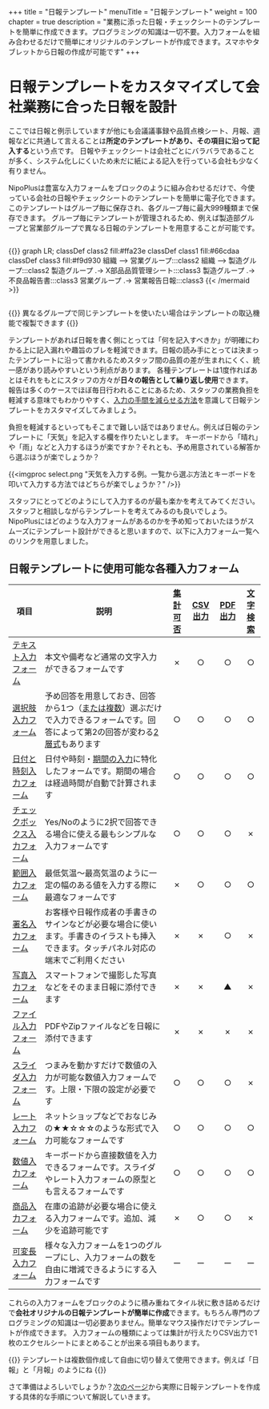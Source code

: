+++
title = "日報テンプレート"
menuTitle = "日報テンプレート"
weight = 100
chapter = true
description = "業務に添った日報・チェックシートのテンプレートを簡単に作成できます。プログラミングの知識は一切不要。入力フォームを組み合わせるだけで簡単にオリジナルのテンプレートが作成できます。スマホやタブレットから日報の作成が可能です"
+++

# 日報テンプレートをカスタマイズして会社業務に合った日報を設計

ここでは日報と例示していますが他にも会議議事録や品質点検シート、月報、週報などに共通して言えることは**所定のテンプレートがあり、その項目に沿って記入する**という点です。
日報やチェックシートは会社ごとにバラバラであることが多く、システム化しにくいため未だに紙による記入を行っている会社も少なく有りません。  

NipoPlusは豊富な入力フォームをブロックのように組み合わせるだけで、今使っている会社の日報やチェックシートのテンプレートを簡単に電子化できます。このテンプレートはグループ毎に保存され、各グループ毎に最大999種類まで保存できます。
グループ毎にテンプレートが管理されるため、例えば製造部グループと営業部グループで異なる日報のテンプレートを用意することが可能です。

<div style="overflow:scroll">

{{<mermaid align="center">}}
graph LR;
  classDef class2 fill:#ffa23e
  classDef class1 fill:#66cdaa
  classDef class3 fill:#f9d930
  組織 --> 営業グループ:::class2
  組織 --> 製造グループ:::class2
  製造グループ .-> X部品品質管理シート:::class3
  製造グループ .-> 不良品報告書:::class3
  営業グループ .-> 営業報告日報:::class3
{{< /mermaid >}}

</div>

{{<alice pos="right" icon="here">}}
異なるグループで同じテンプレートを使いたい場合はテンプレートの取込機能で複製できます
{{</alice>}}

テンプレートがあれば日報を書く側にとっては「何を記入すべきか」が明確にわかる上に記入漏れや趣旨のブレを軽減できます。日報の読み手にとっては決まったテンプレートに沿って書かれるためスタッフ間の品質の差が生まれにくく、統一感があり読みやすいという利点があります。
各種テンプレートは1度作ればあとはそれをもとにスタッフの方々が**日々の報告として繰り返し使用**できます。
報告は多くのケースでほぼ毎日行われることにあるため、スタッフの業務負担を軽減する意味でもわかりやすく、[入力の手間を減らせる方法](/blog/userfriendly/)を意識して日報テンプレートをカスタマイズしてみましょう。

負担を軽減するといってもそこまで難しい話ではありません。例えば日報のテンプレートに「天気」を記入する欄を作りたいとします。
キーボードから「晴れ」や「雨」などと入力するほうが楽ですか？それとも、予め用意されている解答から選ぶほうが楽でしょうか？

{{<imgproc select.png "天気を入力する例。一覧から選ぶ方法とキーボードを叩いて入力する方法ではどちらが楽でしょうか？" />}}

スタッフにとってどのようにして入力するのが最も楽かを考えてみてください。スタッフと相談しながらテンプレートを考えてみるのも良いでしょう。
NipoPlusにはどのような入力フォームがあるのかを予め知っておいたほうがスムーズにテンプレート設計ができると思いますので、以下に入力フォーム一覧へのリンクを用意しました。

## 日報テンプレートに使用可能な各種入力フォーム

|項目|説明|[集計可否](/report/totalling/form/)|[CSV出力](/report/totalling/csv/)|[PDF出力](/report/read/pdf/)|[文字検索](/report/read/list/)|
|---|---|:---:|:---:|:---:|:---:|
|[テキスト入力フォーム](/org/groupsetting/template/text/)|本文や備考など通常の文字入力ができるフォームです|✗|○|○|○|
|[選択肢入力フォーム](/org/groupsetting/template/select/)|予め回答を用意しておき、回答から1つ（[または複数](/org/groupsetting/template/select2/)）選ぶだけで入力できるフォームです。回答によって第2の回答が変わる[2層式](/org/groupsetting/template/selectcalc/)もあります|○|○|○|○|
|[日付と時刻入力フォーム](/org/groupsetting/template/datetime/)|日付や時刻・[期間の入力](/org/groupsetting/template/datetimes/)に特化したフォームです。期間の場合は経過時間が自動で計算されます|○|○|○|○|
|[チェックボックス入力フォーム](/org/groupsetting/template/checkbox/)|Yes/Noのように2択で回答できる場合に使える最もシンプルな入力フォームです|○|○|○|✗|
|[範囲入力フォーム](/org/groupsetting/template/range/)|最低気温〜最高気温のように一定の幅のある値を入力する際に最適なフォームです|✗|○|○|○|
|[署名入力フォーム](/org/groupsetting/template/sign/)|お客様や日報作成者の手書きのサインなどが必要な場合に使います。手書きのイラストも挿入できます。タッチパネル対応の端末でご利用ください|✗|✗|○|✗|
|[写真入力フォーム](/org/groupsetting/template/picture/)|スマートフォンで撮影した写真などをそのまま日報に添付できます|✗|✗|▲|✗|
|[ファイル入力フォーム](/org/groupsetting/template/file/)|PDFやZipファイルなどを日報に添付できます|✗|✗|✗|✗|
|[スライダ入力フォーム](/org/groupsetting/template/step/)|つまみを動かすだけで数値の入力が可能な数値入力フォームです。上限・下限の設定が必要です|○|○|○|✗|
|[レート入力フォーム](/org/groupsetting/template/rate/)|ネットショップなどでおなじみの★★☆☆☆のような形式で入力可能なフォームです|○|○|○|○|
|[数値入力フォーム](/org/groupsetting/template/math/)|キーボードから直接数値を入力できるフォームです。スライダやレート入力フォームの原型とも言えるフォームです|○|○|○|○|
|[商品入力フォーム](/org/groupsetting/template/mod/)|在庫の追跡が必要な場合に使える入力フォームです。追加、減少を追跡可能です|✗|○|○|✗|
|[可変長入力フォーム](/org/groupsetting/template/array/)|様々な入力フォームを1つのグループにし、入力フォームの数を自由に増減できるようにする入力フォームです|ー|ー|ー|ー|

これらの入力フォームをブロックのように積み重ねてタイル状に敷き詰めるだけで**会社オリジナルの日報テンプレートが簡単に作成**できます。もちろん専門のプログラミングの知識は一切必要ありません。簡単なマウス操作だけでテンプレートが作成できます。
入力フォームの種類によっては集計が行えたりCSV出力で1枚のエクセルシートにまとめることが出来る項目もあります。

{{<alice pos="right" icon="here">}}
テンプレートは複数個作成して自由に切り替えて使用できます。例えば「日報」と「月報」のようにね
{{</alice>}}

さて準備はよろしいでしょうか？[次のページ](/org/groupsetting/template/make/)から実際に日報テンプレートを作成する具体的な手順について解説していきます。
